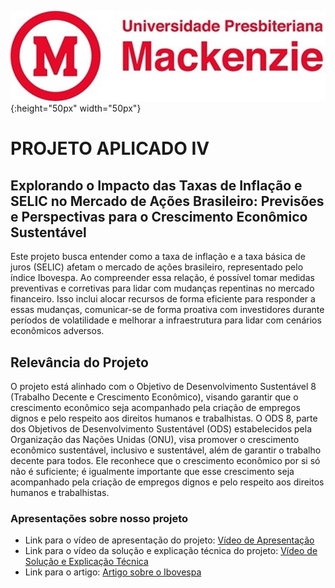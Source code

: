 ![Logo do Mackenzie](https://raw.githubusercontent.com/Rogerio-mack/GCF/main/GCF_files/Mackenzie.jpg){:height="50px" width="50px"}

# PROJETO APLICADO IV

## Explorando o Impacto das Taxas de Inflação e SELIC no Mercado de Ações Brasileiro: Previsões e Perspectivas para o Crescimento Econômico Sustentável

Este projeto busca entender como a taxa de inflação e a taxa básica de juros (SELIC) afetam o mercado de ações brasileiro, representado pelo índice Ibovespa. Ao compreender essa relação, é possível tomar medidas preventivas e corretivas para lidar com mudanças repentinas no mercado financeiro. Isso inclui alocar recursos de forma eficiente para responder a essas mudanças, comunicar-se de forma proativa com investidores durante períodos de volatilidade e melhorar a infraestrutura para lidar com cenários econômicos adversos. 

## Relevância do Projeto

O projeto está alinhado com o Objetivo de Desenvolvimento Sustentável 8 (Trabalho Decente e Crescimento Econômico), visando garantir que o crescimento econômico seja acompanhado pela criação de empregos dignos e pelo respeito aos direitos humanos e trabalhistas. O ODS 8, parte dos Objetivos de Desenvolvimento Sustentável (ODS) estabelecidos pela Organização das Nações Unidas (ONU), visa promover o crescimento econômico sustentável, inclusivo e sustentável, além de garantir o trabalho decente para todos. Ele reconhece que o crescimento econômico por si só não é suficiente; é igualmente importante que esse crescimento seja acompanhado pela criação de empregos dignos e pelo respeito aos direitos humanos e trabalhistas.

### Apresentações sobre nosso projeto

- Link para o vídeo de apresentação do projeto: [Vídeo de Apresentação](https://www.youtube.com/watch?v=8upwlok2nRQ&t=100s)
- Link para o vídeo da solução e explicação técnica do projeto: [Vídeo de Solução e Explicação Técnica](https://youtu.be/Gaz_CAyjGx0)
- Link para o artigo: [Artigo sobre o Ibovespa](https://github.com/10368966/projeto-aplicado/blob/master/Arquivos%20desenvolvidos/Artigo_Ibovespa.pdf)
